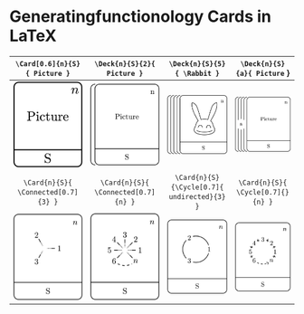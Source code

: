 # Generatingfunctionology Cards in LaTeX


`\Card[0.6]{n}{S}{ Picture }` | `\Deck{n}{S}{2}{ Picture }` | `\Deck{n}{S}{5}{ \Rabbit }` | `\Deck{n}{S}{a}{ Picture` }
:---:|:---:|:---:|:---:
![](Resources/%5CCard%5B0.6%5D%7Bn%7D%7BS%7D%7B%20Picture%20%7D.png) | ![](Resources/%5CDeck%7Bn%7D%7BS%7D%7B2%7D%7BPicture%7D.png) | ![](Resources/%5CDeck%7Bn%7D%7BS%7D%7B5%7D%7B%5CRabbit%7D.png) | ![](Resources/%5CDeck%7Bn%7D%7BS%7D%7Ba%7D%7BPicture%7D.png)
`\Card{n}{S}{ \Connected[0.7]{3} }` | `\Card{n}{S}{ \Connected[0.7]{n} }` | `\Card{n}{S}{\Cycle[0.7]{ undirected}{3} }` | `\Card{n}{S}{ \Cycle[0.7]{}{n} }`
![](Resources/%5CCard%7Bn%7D%7BS%7D%7B%5CConnected%5B0.7%5D%7B3%7D%7D.png) | ![](Resources/%5CCard%7Bn%7D%7BS%7D%7B%5CConnected%5B0.7%5D%7Bn%7D%7D.png) | ![](Resources/%5CCard%7Bn%7D%7BS%7D%7B%5CCycle%5B0.7%5D%7Bundirected%7D%7B3%7D%7D.png) | ![](Resources/%5CCard%7Bn%7D%7BS%7D%7B%20%5CCycle%5B0.7%5D%7B%7D%7Bn%7D%20%7D.png)

